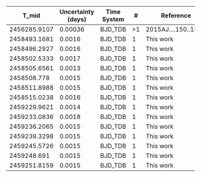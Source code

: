|T_mid|Uncertainty (days)           |Time System|#                                            |Reference                           |
|-----|-----------------------------|-----------|---------------------------------------------|------------------------------------|
|2456285.9107|0.00036                      |BJD_TDB    |>1                                           |2015AJ....150..168H                 |
|2458493.1681|0.0016                       |BJD_TDB    |1                                            |This work                           |
|2458496.2927|0.0016                       |BJD_TDB    |1                                            |This work                           |
|2458502.5333|0.0017                       |BJD_TDB    |1                                            |This work                           |
|2458505.6561|0.0013                       |BJD_TDB    |1                                            |This work                           |
|2458508.778|0.0015                       |BJD_TDB    |1                                            |This work                           |
|2458511.8988|0.0015                       |BJD_TDB    |1                                            |This work                           |
|2458515.0238|0.0016                       |BJD_TDB    |1                                            |This work                           |
|2459229.9621|0.0014                       |BJD_TDB    |1                                            |This work                           |
|2459233.0836|0.0018                       |BJD_TDB    |1                                            |This work                           |
|2459236.2065|0.0015                       |BJD_TDB    |1                                            |This work                           |
|2459239.3298|0.0015                       |BJD_TDB    |1                                            |This work                           |
|2459245.5726|0.0015                       |BJD_TDB    |1                                            |This work                           |
|2459248.691|0.0015                       |BJD_TDB    |1                                            |This work                           |
|2459251.8159|0.0015                       |BJD_TDB    |1                                            |This work                           |
